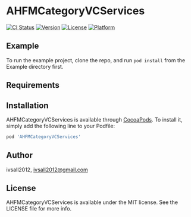 # AHFMCategoryVCServices

[![CI Status](http://img.shields.io/travis/ivsall2012/AHFMCategoryVCServices.svg?style=flat)](https://travis-ci.org/ivsall2012/AHFMCategoryVCServices)
[![Version](https://img.shields.io/cocoapods/v/AHFMCategoryVCServices.svg?style=flat)](http://cocoapods.org/pods/AHFMCategoryVCServices)
[![License](https://img.shields.io/cocoapods/l/AHFMCategoryVCServices.svg?style=flat)](http://cocoapods.org/pods/AHFMCategoryVCServices)
[![Platform](https://img.shields.io/cocoapods/p/AHFMCategoryVCServices.svg?style=flat)](http://cocoapods.org/pods/AHFMCategoryVCServices)

## Example

To run the example project, clone the repo, and run `pod install` from the Example directory first.

## Requirements

## Installation

AHFMCategoryVCServices is available through [CocoaPods](http://cocoapods.org). To install
it, simply add the following line to your Podfile:

```ruby
pod 'AHFMCategoryVCServices'
```

## Author

ivsall2012, ivsall2012@gmail.com

## License

AHFMCategoryVCServices is available under the MIT license. See the LICENSE file for more info.
